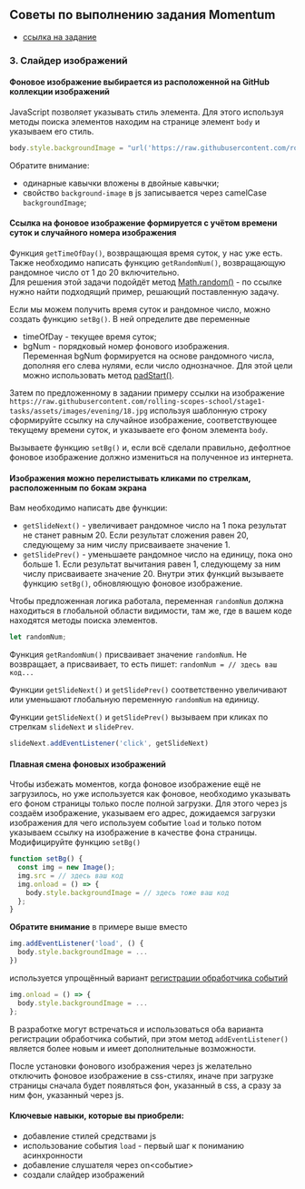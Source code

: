## Советы по выполнению задания Momentum
- [ссылка на задание](momentum-stage1.md)

### 3. Слайдер изображений
#### Фоновое изображение выбирается из расположенной на GitHub коллекции изображений
JavaScript позволяет указывать стиль элемента. Для этого используя методы поиска элементов находим на странице элемент `body` и указываем его стиль.
```js
body.style.backgroundImage = "url('https://raw.githubusercontent.com/rolling-scopes-school/stage1-tasks/assets/images/evening/18.jpg')";
```
Обратите внимание:
- одинарные кавычки вложены в двойные кавычки;
- свойство `background-image` в js записывается через camelCase `backgroundImage`;

#### Ссылка на фоновое изображение формируется с учётом времени суток и случайного номера изображения
Функция `getTimeOfDay()`, возвращающая время суток, у нас уже есть.  
Также необходимо написать функцию `getRandomNum()`, возвращающую рандомное число от 1 до 20 включительно.  
Для решения этой задачи подойдёт метод [Math.random()](https://developer.mozilla.org/ru/docs/Web/JavaScript/Reference/Global_Objects/Math/random) - по ссылке нужно найти подходящий пример, решающий поставленную задачу.

Если мы можем получить время суток и рандомное число, можно создать функцию `setBg()`. В ней определите две переменные
- timeOfDay - текущее время суток;
- bgNum - порядковый номер фонового изображения.  
Переменная bgNum формируется на основе рандомного числа, дополняя его слева нулями, если число однозначное. Для этой цели можно использовать метод [padStart()](https://developer.mozilla.org/ru/docs/Web/JavaScript/Reference/Global_Objects/String/padStart).  

Затем по предложенному в задании примеру ссылки на изображение `https://raw.githubusercontent.com/rolling-scopes-school/stage1-tasks/assets/images/evening/18.jpg` используя шаблонную строку сформируйте ссылку на случайное изображение, соответствующее текущему времени суток, и указываете его фоном элемента `body`.

Вызываете функцию `setBg()` и, если всё сделали правильно, дефолтное фоновое изображение должно измениться на полученное из интернета.

#### Изображения можно перелистывать кликами по стрелкам, расположенным по бокам экрана
Вам необходимо написать две функции:
- `getSlideNext()` - увеличивает рандомное число на 1 пока результат не станет равным 20. Если результат сложения равен 20, следующему за ним числу присваиваете значение 1.
- `getSlidePrev()` - уменьшаете рандомное число на единицу, пока оно больше 1. Если результат вычитания равен 1, следующему за ним числу присваиваете значение 20.
Внутри этих функций вызываете функцию `setBg()`, обновляющую фоновое изображение.

Чтобы предложенная логика работала, переменная `randomNum` должна находиться в глобальной области видимости, там же, где в вашем коде находятся методы поиска элементов.
```js
let randomNum;
```
Функция `getRandomNum()` присваивает значение `randomNum`. Не возвращает, а присваивает, то есть пишет: `randomNum = // здесь ваш код...`

Функции `getSlideNext()` и `getSlidePrev()` соответственно увеличивают или уменьшают глобальную переменную `randomNum` на единицу.

Функции `getSlideNext()` и `getSlidePrev()` вызываем при кликах по стрелкам `slideNext` и `slidePrev`. 
```js
slideNext.addEventListener('click', getSlideNext)
```

#### Плавная смена фоновых изображений
Чтобы избежать моментов, когда фоновое изображение ещё не загрузилось, но уже используется как фоновое, необходимо указывать его фоном страницы только после полной загрузки. Для этого через js создаём изображение, указываем его адрес, дожидаемся загрузки изображения для чего используем событие `load` и только потом указываем ссылку на изображение в качестве фона страницы. Модифицируйте функцию `setBg()`
```js
function setBg() {  
  const img = new Image();
  img.src = // здесь ваш код 
  img.onload = () => {      
    body.style.backgroundImage = // здесь тоже ваш код
  }; 
}
```
**Обратите внимание** в примере выше вместо
```js
img.addEventListener('load', () {
  body.style.backgroundImage = ...
})
```
используется упрощённый вариант [регистрации обработчика событий](https://developer.mozilla.org/ru/docs/Web/API/EventTarget/addEventListener#older_way_to_register_event_listeners)
```js
img.onload = () => {      
  body.style.backgroundImage = ...
};
```
В разработке могут встречаться и использоваться оба варианта регистрации обработчика событий, при этом метод `addEventListener()` является более новым и имеет дополнительные возможности.

После установки фонового изображения через js желательно отключить фоновое изображение в css-стилях, иначе при загрузке страницы сначала будет появляться фон, указанный в css, а сразу за ним фон, указанный через js.  

#### Ключевые навыки, которые вы приобрели:
- добавление стилей средствами js
- использование события `load` - первый шаг к пониманию асинхронности
- добавление слушателя через on&lt;событие&gt;
- создали слайдер изображений